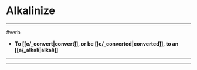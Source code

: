 # Alkalinize
---
#verb
- **To [[c/_convert|convert]], or be [[c/_converted|converted]], to an [[a/_alkali|alkali]]**
---
---
